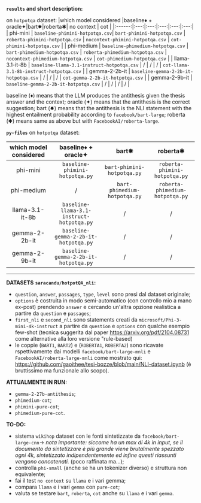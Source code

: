 **`results` and short description:**

on `hotpotqa` dataset:
|which model considered |baseline♦︎ + oracle✦|bart✸|roberta✱| no context | cot |
|:------:|:---:|:---:|:---:|:---:|:---:|
| phi-mini | `baseline-phimini-hotpotqa.csv`| `bart-phimini-hotpotqa.csv` | `roberta-phimini-hotpotqa.csv` | `nocontext-phimini-hotpotqa.csv` | `cot-phimini-hotpotqa.csv` |
| phi-medium | `baseline-phimedium-hotpotqa.csv` | `bart-phimedium-hotpotqa.csv` | `roberta-phimedium-hotpotqa.csv` | `nocontext-phimedium-hotpotqa.csv` | `cot-phimedium-hotpotqa.csv` |
| llama-3.1-it-8b | `baseline-llama-3.1-instruct-hotpotqa.csv` | / | / | / | `cot-llama-3.1-8b-instruct-hotpotqa.csv` |
| gemma-2-2b-it | `baseline-gemma-2-2b-it-hotpotqa.csv` | / | / | / | `cot-gemma-2-2b-it-hotpotqa.csv` |
| gemma-2-9b-it | `baseline-gemma-2-2b-it-hotpotqa.csv` | / | / | / | / |

baseline (♦︎) means that the LLM produces the antithesis given the thesis answer and the context;
oracle (✦) means that the antithesis is the correct suggestion;
bart (✸) means that the antithesis is the NLI statement with the highest entailment probability according to `facebook/bart-large`;
roberta (✱) means same as above but with `FacebookAI/roberta-large`.
 
**`py-files`**
on `hotpotqa` dataset:

|which model considered |baseline♦︎ + oracle✦|bart✸|roberta✱|
|:------:|:---:|:---:|:---:|
| phi-mini | `baseline-phimini-hotpotqa.py`| `bart-phimini-hotpotqa.py` | `roberta-phimini-hotpotqa.py` |
| phi-medium | / | `bart-phimedium-hotpotqa.py` | `roberta-phimedium-hotpotqa.py` |
| llama-3.1-it-8b | `baseline-llama-3.1-instruct-hotpotqa.py` | / | / |
| gemma-2-2b-it | `baseline-gemma-2-2b-it-hotpotqa.py` | / | / |
| gemma-2-9b-it | `baseline-gemma-2-2b-it-hotpotqa.py` | / | / | 

_____

**DATASETS**
**`saracandu/hotpotQA_nli`:**
- `question`, `answer`, `passages`, `type`, `level` sono presi dal dataset originale;
- `options` è costruita in modo semi-automatico (con controllo mio a mano ex-post) prendendo `answer` e cercando un'altra opzione realistica a partire da `question` e `passages`;
- `first_nli` e `second_nli` sono statements creati da `microsoft/Phi-3-mini-4k-instruct` a partire da `question` e `options` con qualche esempio few-shot (tecnica suggerita dal paper https://arxiv.org/pdf/2104.08731 come alternative alla loro versione "rule-based)
- le coppie (`BART1`, `BART2`) e (`ROBERTA1`, `ROBERTA2`) sono ricavate rspettivamente dai modelli `facebook/bart-large-mnli` e `FacebookAI/roberta-large-mnli` come mostrato qui: https://github.com/gaoithee/tesi-bozze/blob/main/NLI-dataset.ipynb (è bruttissimo ma funzionale allo scopo).

**ATTUALMENTE IN RUN:**
- `gemma-2-27b-antithesis`;
- `phimedium-cot`;
- `phimini-pure-cot`;
- `phimedium-pure-cot`.

**TO-DO:**
- sistema `wikihop` dataset con le fonti sintetizzate da `facebook/bart-large-cnn`-> *nota importante: siccome ha un max di 4k in input, se il documento da sintetizzare è più grande viene brutalmente spezzato ogni 4k, sintetizzato indipendentemente ed infine questi riassunti vengono concatenati.* (poco raffinata ma...);
- controlla `phi-small` (anche se ha un tokenizer diverso) e struttura non equivalente;
- fai il test `no context` su `llama` e i vari gemma;
- compara `llama` e i vari `gemma` con `pure-cot`;
- valuta se testare `bart`, `roberta`, `cot` anche su `llama` e i vari `gemma`.
